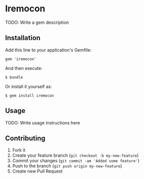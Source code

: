 # Iremocon

TODO: Write a gem description

## Installation

Add this line to your application's Gemfile:

    gem 'iremocon'

And then execute:

    $ bundle

Or install it yourself as:

    $ gem install iremocon

## Usage

TODO: Write usage instructions here

## Contributing

1. Fork it
2. Create your feature branch (`git checkout -b my-new-feature`)
3. Commit your changes (`git commit -am 'Added some feature'`)
4. Push to the branch (`git push origin my-new-feature`)
5. Create new Pull Request
